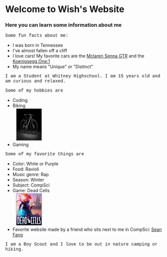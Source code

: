 # Welcome to Wish's Website

<style>
  p {
    font-family: Courier; 
  }
</style>

### Here you can learn some information about me

Some fun facts about me:

* I was born in Tennessee
* I've almost fallen off a cliff
* I love cars! My favorite cars are the [Mclaren Senna GTR](https://cars.mclaren.com/en/ultimate-series/mclaren-senna-gtr) and the [Koenigsegg One:1](https://www.koenigsegg.com/model/one1)
* My name means "Unique" or "Distinct"

I am a Student at Whitney Highschool. I am 15 years old and am curious and relaxed.

Some of my hobbies are

* Coding
* Biking
  <br> <img src="trek_marlin.png" width="80" height="100" style="margin-left:10px;border-style:solid;border-width:2px;border-color:silver;">
* Gaming

Some of my favorite things are

* Color: White or Purple
* Food: Ravioli
* Music genre: Rap
* Season: Winter
* Subject: CompSci
* Game: Dead Cells
  <br> <img src="Dead_cells_cover_art.png" width="80" height="100" style="margin-left:10px;border-style:solid;border-width:2px;border-color:silver;">
* Favorite website made by a friend who sits next to me in CompSci: [Sean Fang](https://)

I am a Boy Scout and I love to be out in nature camping or hiking.
